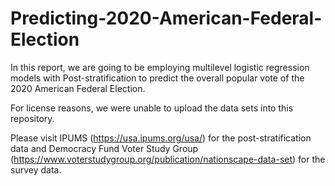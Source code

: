 # Predicting-2020-American-Federal-Election
In this report, we are going to be employing multilevel logistic regression models with Post-stratification to predict the overall popular vote of the 2020 American Federal Election. 

For license reasons, we were unable to upload the data sets into this repository. 

Please visit IPUMS (https://usa.ipums.org/usa/) for the post-stratification data and Democracy Fund Voter Study Group (https://www.voterstudygroup.org/publication/nationscape-data-set) for the survey data. 
